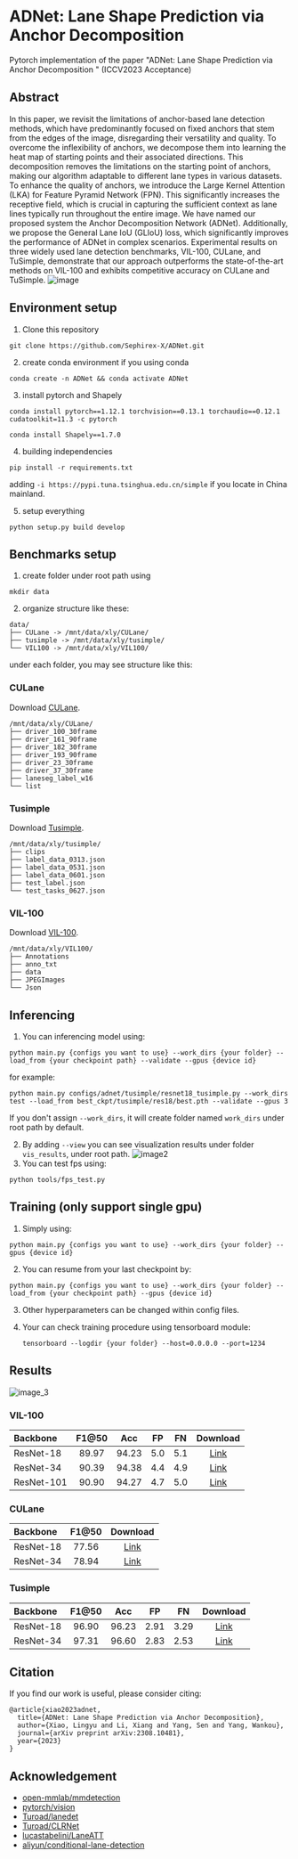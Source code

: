 # ADNet: Lane Shape Prediction via Anchor Decomposition 

Pytorch implementation of the paper "ADNet: Lane Shape Prediction via Anchor Decomposition " (ICCV2023 Acceptance)
## Abstract
In this paper, we revisit the limitations of anchor-based lane detection methods, which have predominantly focused on fixed anchors that stem from the edges of the image, disregarding their versatility and quality. To overcome the inflexibility of anchors, we decompose them into learning the heat map of starting points and their associated directions. This decomposition removes the limitations on the starting point of anchors, making our algorithm adaptable to different lane types in various datasets. To enhance the quality of anchors, we introduce the Large Kernel Attention (LKA) for Feature Pyramid Network (FPN). This significantly increases the receptive field, which is crucial in capturing the sufficient context as lane lines typically run throughout the entire image. We have named our proposed system the Anchor Decomposition Network (ADNet). Additionally, we propose the General Lane IoU (GLIoU) loss, which significantly improves the performance of ADNet in complex scenarios. Experimental results on three widely used lane detection benchmarks, VIL-100, CULane, and TuSimple, demonstrate that our approach outperforms the state-of-the-art methods on VIL-100 and exhibits competitive accuracy on CULane and TuSimple.
![image](figs/adnet.jpg)
## Environment setup
1. Clone this repository
```Shell
git clone https://github.com/Sephirex-X/ADNet.git
```
2. create conda environment if you using conda

```Shell
conda create -n ADNet && conda activate ADNet
```

   
3. install pytorch and Shapely

```Shell
conda install pytorch==1.12.1 torchvision==0.13.1 torchaudio==0.12.1 cudatoolkit=11.3 -c pytorch
```

```Shell
conda install Shapely==1.7.0
```

   
4. building independencies

```Shell
pip install -r requirements.txt
```

adding `-i https://pypi.tuna.tsinghua.edu.cn/simple` if you locate in China mainland.

   
5. setup everything

```Shell
python setup.py build develop
```

## Benchmarks setup

1. create folder under root path using

```Shell
mkdir data
```

2. organize structure like these:

```Shell
data/
├── CULane -> /mnt/data/xly/CULane/
├── tusimple -> /mnt/data/xly/tusimple/
└── VIL100 -> /mnt/data/xly/VIL100/
```

under each folder, you may see structure like this:

### CULane
Download [CULane](https://xingangpan.github.io/projects/CULane.html).
```
/mnt/data/xly/CULane/
├── driver_100_30frame
├── driver_161_90frame
├── driver_182_30frame
├── driver_193_90frame
├── driver_23_30frame
├── driver_37_30frame
├── laneseg_label_w16
└── list
```

### Tusimple
Download [Tusimple](https://github.com/TuSimple/tusimple-benchmark/issues/3).
```
/mnt/data/xly/tusimple/
├── clips
├── label_data_0313.json
├── label_data_0531.json
├── label_data_0601.json
├── test_label.json
└── test_tasks_0627.json

```

### VIL-100
Download [VIL-100](https://github.com/yujun0-0/mma-net).
```Shell
/mnt/data/xly/VIL100/
├── Annotations
├── anno_txt
├── data
├── JPEGImages
└── Json
```

## Inferencing

1. You can inferencing model using: 

```Shell
python main.py {configs you want to use} --work_dirs {your folder} --load_from {your checkpoint path} --validate --gpus {device id}
```

for example:

```Shell
python main.py configs/adnet/tusimple/resnet18_tusimple.py --work_dirs test --load_from best_ckpt/tusimple/res18/best.pth --validate --gpus 3
```

If you don't assign `--work_dirs`, it will create folder named  `work_dirs` under root path by default.

2. By adding `--view` you can see visualization results under folder `vis_results`, under root path.
![image2](figs/vis.jpg)
3. You can test fps using:

```Shell
python tools/fps_test.py
```

## Training (only support single gpu)

1. Simply using:

```Shell
python main.py {configs you want to use} --work_dirs {your folder} --gpus {device id}
```

2. You can resume from your last checkpoint by: 

```Shell
python main.py {configs you want to use} --work_dirs {your folder} --load_from {your checkpoint path} --gpus {device id}
```

3. Other hyperparameters can be changed within config files.

4. Your can check training procedure using tensorboard module:

   ```Shell
   tensorboard --logdir {your folder} --host=0.0.0.0 --port=1234
   ```
## Results

![image_3](figs/compare.jpg)
### VIL-100
|   Backbone  |   F1@50  | Acc |FP |FN |Download |
| :---        |   :---:  | :---:    | :---:    | :---:    | :---:    | 
| ResNet-18     |   89.97   | 94.23  |5.0   |5.1   |[Link](https://github.com/Sephirex-X/ADNet/releases/download/ckpt/vil_res18.pth) |
| ResNet-34     |   90.39   | 94.38   |4.4   |4.9   | [Link](https://github.com/Sephirex-X/ADNet/releases/download/ckpt/vil_res34.pth)  |
| ResNet-101     |   90.90   | 94.27   |4.7   |5.0   | [Link](https://github.com/Sephirex-X/ADNet/releases/download/ckpt/vil_res101.pth)  |

### CULane
|   Backbone  |   F1@50  | Download |
| :---  |     :---:    | :---:    | 
| ResNet-18     |   77.56   | [Link](https://github.com/Sephirex-X/ADNet/releases/download/ckpt/culane_res18.pth)  |
| ResNet-34     |   78.94   |  [Link](https://github.com/Sephirex-X/ADNet/releases/download/ckpt/culane_res34.pth)  |

### Tusimple

|   Backbone  |   F1@50  | Acc |FP |FN |Download |
| :---        |   :---:  | :---:    | :---:    | :---:    | :---:    | 
| ResNet-18     |   96.90   | 96.23  |2.91   |3.29   |[Link](https://github.com/Sephirex-X/ADNet/releases/download/ckpt/tusimple_res18.pth)  |
| ResNet-34     |   97.31   | 96.60   |2.83   |2.53   | [Link](https://github.com/Sephirex-X/ADNet/releases/download/ckpt/tusimple_res34.pth)  |


## Citation

If you find our work is useful, please consider citing:
```
@article{xiao2023adnet,
  title={ADNet: Lane Shape Prediction via Anchor Decomposition},
  author={Xiao, Lingyu and Li, Xiang and Yang, Sen and Yang, Wankou},
  journal={arXiv preprint arXiv:2308.10481},
  year={2023}
}
```
## Acknowledgement
<!--ts-->
* [open-mmlab/mmdetection](https://github.com/open-mmlab/mmdetection)
* [pytorch/vision](https://github.com/pytorch/vision)
* [Turoad/lanedet](https://github.com/Turoad/lanedet)
* [Turoad/CLRNet](https://github.com/Turoad/CLRNet)
* [lucastabelini/LaneATT](https://github.com/lucastabelini/LaneATT)
* [aliyun/conditional-lane-detection](https://github.com/aliyun/conditional-lane-detection)
<!--te-->
   
